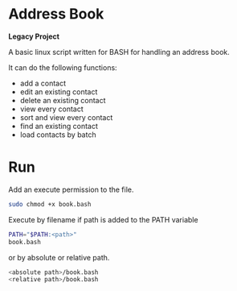# Address Book

**Legacy Project**

A basic linux script written for BASH for handling an address book.

It can do the following functions:
- add a contact
- edit an existing contact
- delete an existing contact
- view every contact
- sort and view every contact
- find an existing contact
- load contacts by batch

# Run

Add an execute permission to the file.
```bash
sudo chmod +x book.bash
```

Execute by filename if path is added to the PATH variable
```bash
PATH="$PATH:<path>"
book.bash
```

or by absolute or relative path.
```bash
<absolute path>/book.bash
<relative path>/book.bash
```